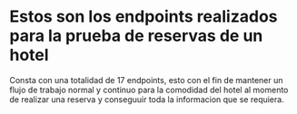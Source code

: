 # Estos son los endpoints realizados para la prueba de reservas de un hotel
Consta con una totalidad de 17 endpoints, esto con el fin de mantener un flujo de trabajo normal y continuo para la comodidad del hotel al momento de realizar una reserva y conseguuir toda la informacion que se requiera.
